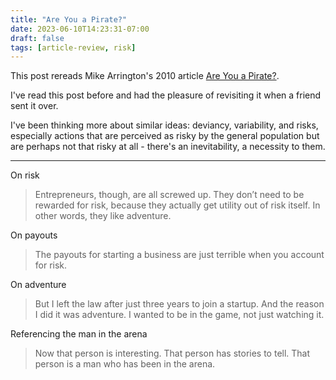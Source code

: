 ```yaml
---
title: "Are You a Pirate?"
date: 2023-06-10T14:23:31-07:00
draft: false
tags: [article-review, risk]
---
```


This post rereads Mike Arrington's 2010 article [Are You a Pirate?](https://techcrunch.com/2010/10/31/are-you-a-pirate/).

I've read this post before and had the pleasure of revisiting it when a friend sent it over. 

I've been thinking more about similar ideas: deviancy, variability, and risks, especially actions that are perceived as risky by the general population but are perhaps not that risky at all - there's an inevitability, a necessity to them.

---

On risk

> Entrepreneurs, though, are all screwed up. They don’t need to be rewarded for risk, because they actually get utility out of risk itself. In other words, they like adventure.

On payouts

> The payouts for starting a business are just terrible when you account for risk. 

On adventure

> But I left the law after just three years to join a startup. And the reason I did it was adventure. I wanted to be in the game, not just watching it. 

Referencing the man in the arena

> Now that person is interesting. That person has stories to tell. That person is a man who has been in the arena.
